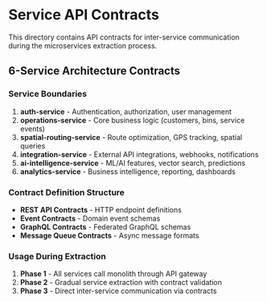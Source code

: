 # Service API Contracts

This directory contains API contracts for inter-service communication during the microservices extraction process.

## 6-Service Architecture Contracts

### Service Boundaries
1. **auth-service** - Authentication, authorization, user management
2. **operations-service** - Core business logic (customers, bins, service events)
3. **spatial-routing-service** - Route optimization, GPS tracking, spatial queries
4. **integration-service** - External API integrations, webhooks, notifications
5. **ai-intelligence-service** - ML/AI features, vector search, predictions
6. **analytics-service** - Business intelligence, reporting, dashboards

### Contract Definition Structure
- **REST API Contracts** - HTTP endpoint definitions
- **Event Contracts** - Domain event schemas  
- **GraphQL Contracts** - Federated GraphQL schemas
- **Message Queue Contracts** - Async message formats

### Usage During Extraction
1. **Phase 1** - All services call monolith through API gateway
2. **Phase 2** - Gradual service extraction with contract validation
3. **Phase 3** - Direct inter-service communication via contracts
